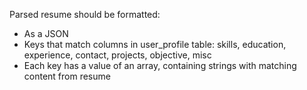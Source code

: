 Parsed resume should be formatted:

- As a JSON
- Keys that match columns in user_profile table: skills, education, experience, contact, projects, objective, misc
- Each key has a value of an array, containing strings with matching content from resume
